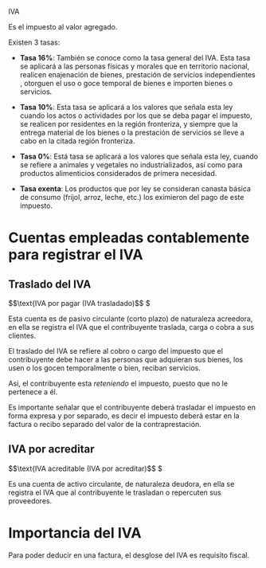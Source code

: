 IVA

Es el impuesto al valor agregado.

Existen 3 tasas:
* **Tasa 16%**: También se conoce como la tasa general del IVA. Esta tasa se aplicará a las personas físicas y morales que en territorio nacional, realicen enajenación de bienes, prestación de servicios independientes , otorguen el uso o goce temporal de bienes e importen bienes o servicios. 

* **Tasa 10%**: Esta tasa se aplicará a los valores que señala esta ley cuando los actos o actividades por los que se deba pagar el impuesto, se realicen por residentes en la región fronteriza, y siempre que la entrega material de los bienes o la prestación de servicios se lleve a cabo en la citada región fronteriza.

* **Tasa 0%**: Está tasa se aplicará a los valores que señala esta ley, cuando se refiere a animales y vegetales no industrializados, así como para productos alimenticios considerados de primera necesidad.

* **Tasa exenta**: Los productos que por ley se consideran canasta básica de consumo (fríjol, arroz, leche, etc.) los eximieron del pago de este impuesto. 

# Cuentas empleadas contablemente para registrar el IVA
## Traslado del IVA

$$\text{IVA por pagar (IVA trasladado)$$
$

   Esta  cuenta es de pasivo circulante (corto plazo) de naturaleza acreedora, en ella se registra el IVA que el contribuyente traslada, carga o cobra a sus clientes.

El traslado del IVA se refiere al cobro o cargo del impuesto que el contribuyente debe hacer a las personas que adquieran sus bienes, los usen o los gocen temporalmente o bien, reciban servicios.

Asi, el contribuyente esta *reteniendo* el impuesto, puesto que no le pertenece a él.

Es importante señalar que el contribuyente deberá trasladar el impuesto en forma expresa y por separado, es decir el impuesto deberá estar en la factura o recibo separado del valor de la contraprestación.

## IVA por acreditar

$$\text{IVA acreditable (IVA por acreditar)$$
$

Es una cuenta de activo circulante, de naturaleza deudora, en ella se registra el IVA que al contribuyente le trasladan o repercuten sus proveedores.

# Importancia del IVA
Para poder deducir en una factura, el desglose del IVA es requisito fiscal.